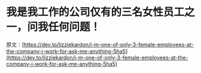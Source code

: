 # 我是我工作的公司仅有的三名女性员工之一，问我任何问题！

原文：[https://dev.to/lizziekardon/i-m-one-of-only-3-female-employees-at-the-company-i-work-for-ask-me-anything-5ha5](https://dev.to/lizziekardon/i-m-one-of-only-3-female-employees-at-the-company-i-work-for-ask-me-anything-5ha5)